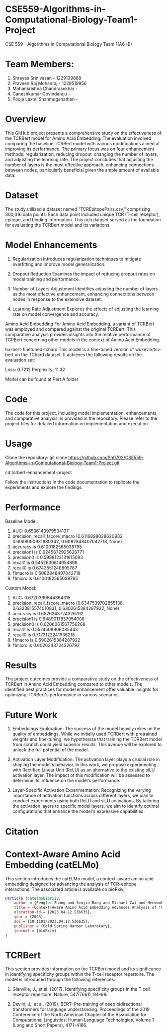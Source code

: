 # CSE559-Algorithms-in-Computational-Biology-Team1-Project
CSE 559 - Algorithms in Computational Biology Team 1(A6+B)

# Team Members:
1. Shreyas Srinivasan - 1229139888
2. Praveen Raj Mohanraj - 1229519956
3. Mohankrishna Chandrasekhar - 
4. Ganeshkumar Govindaraju - 
5. Pooja Laxmi Shanmuganathan - 

# Overview
This GitHub project presents a comprehensive study on the effectiveness of the TCRBert model for Amino Acid Embedding. The evaluation involved comparing the baseline TCRBert model with various modifications aimed at improving its performance. The primary focus was on four enhancement methods: regularization, reducing dropout, changing the number of layers, and adjusting the learning rate. The project concludes that adjusting the number of layers is the most effective approach, enhancing connections between nodes, particularly beneficial given the ample amount of available data.

# Dataset
The study utilized a dataset named "TCREpitopePairs.csv," comprising 300,016 data points. Each data point included unique TCR (T-cell receptor), epitope, and binding information. This rich dataset served as the foundation for evaluating the TCRBert model and its variations.

# Model Enhancements
1. Regularization
Introduces regularization techniques to mitigate overfitting and improve model generalization.

2. Dropout Reduction
Examines the impact of reducing dropout rates on model training and performance.

3. Number of Layers Adjustment
Identifies adjusting the number of layers as the most effective enhancement, enhancing connections between nodes in response to the extensive dataset.

4. Learning Rate Adjustment
Explores the effects of adjusting the learning rate on model convergence and accuracy.

Amino Acid Embedding
For Amino Acid Embedding, a variant of TCRBert was employed and compared against the original TCRBert. This comparative analysis provides insights into the relative performance of TCRBert concerning other models in the context of Amino Acid Embedding.

tcr-bert-finetuned-tchard
This model is a fine-tuned version of wukevin/tcr-bert on the TChard dataset. It achieves the following results on the evaluation set:

Loss: 0.7212
Perplexity: 11.32

Model can be found at Part A folder

# Code
The code for this project, including model implementation, enhancements, and comparative analysis, is provided in the repository. Please refer to the project files for detailed information on implementation and execution.

# Usage
Clone the repository:
git clone https://github.com/Sh0702/CSE559-Algorithms-in-Computational-Biology-Team1-Project.git 

cd tcrbert-enhancement-project

Follow the instructions in the code documentation to replicate the experiments and explore the findings.

# Performance

Baseline Model:
1. AUC: 0.6536143979534137
2. precision_recall_fscore_macro (0.6116898028620932, 0.6098090931880342, 0.6082848407042718, None)
3. accuracy is 0.6100182565038795
4. precision1 is 0.6245672925626771
5. precision0 is 0.5988123131615093
6. recall1 is 0.5452630614954898
7. recall0 is 0.6743551248805787
8. f1macro is 0.6082848407042718
9. f1micro is 0.6100182565038795

Custom Model:
1. AUC: 0.6720369844364315
2. precision_recall_fscore_macro (0.6347539702855138, 0.6323815574010831, 0.6302615384287922, None)
3. accuracy is 0.6526243724326792
4. precision1 is 0.6489017837954008
5. precision0 is 0.6206061567756268
6. recall1 is 0.5574508906085443
7. recall0 is 0.7173122241936218
8. f1macro is 0.5902615384287922
9. f1micro is 0.6026243724326792

# Results
The project outcomes provide a comparative study on the effectiveness of TCRBert in Amino Acid Embedding compared to other models. The identified best practices for model enhancement offer valuable insights for optimizing TCRBert's performance in various scenarios.

# Future Work

1. Embeddings Exploration:
The success of the model heavily relies on the quality of embeddings. While we initially used TCRBert with pretrained weights and fine-tuning, we hypothesize that training the TCRBert model from scratch could yield superior results. This avenue will be explored to unlock the full potential of the model.

2. Activation Layer Modification:
The activation layer plays a crucial role in shaping the model's behavior. In this work, we propose experimenting with Rectified Linear Unit (ReLU) as an alternative to the existing siLU activation layer. The impact of this modification will be assessed to determine its influence on the model's performance.

3. Layer-Specific Activation Experimentation:
Recognizing the varying importance of activation functions across different layers, we plan to conduct experiments using both ReLU and siLU activations. By tailoring the activation layers to specific model layers, we aim to identify optimal configurations that enhance the model's expressive capabilities.


# Citation
# Context-Aware Amino Acid Embedding (catELMo)

This section introduces the catELMo model, a context-aware amino acid embedding designed for advancing the analysis of TCR-epitope interactions. The associated article is available on bioRxiv.

```bibtex
@article {catelmobiorxiv,
	author = {Pengfei Zhang and Seojin Bang and Michael Cai and Heewook Lee},
	title = {Context-Aware Amino Acid Embedding Advances Analysis of TCR-Epitope Interactions},
	elocation-id = {2023.04.12.536635},
	year = {2023},
	doi = {10.1101/2023.04.12.536635},
	publisher = {Cold Spring Harbor Laboratory},
	journal = {bioRxiv}
}
```

# TCRBert

This section provides information on the TCRBert model and its significance in identifying specificity groups within the T-cell receptor repertoire. The model is introduced through the following references:

1. Glanville, J., et al. (2017). Identifying specificity groups in the T cell receptor repertoire. Nature, 547(7661), 94–98.

2. Devlin, J., et al. (2019). BERT: Pre-training of deep bidirectional transformers for language understanding. Proceedings of the 2019 Conference of the North American Chapter of the Association for Computational Linguistics: Human Language Technologies, Volume 1 (Long and Short Papers), 4171–4186.
